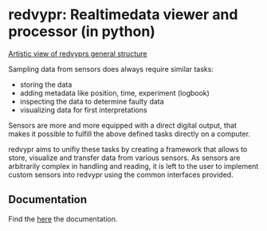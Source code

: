 redvypr: Realtimedata viewer and processor (in python)
======================================================

[Artistic view of redvyprs general structure](doc/source/figures/redvypr_overview_merged_v01_small.png)


Sampling data from sensors does always require similar tasks:

- storing the data
- adding metadata like position, time, experiment (logbook)
- inspecting the data to determine faulty data
- visualizing data for first interpretations

Sensors are more and more equipped with a direct digital output, that
makes it possible to fulfill the above defined tasks directly on a
computer.

redvypr aims to unifiy these tasks by creating a framework that allows
to store, visualize and transfer data from various sensors. As sensors
are arbitrarily complex in handling and reading, it is left to the user
to implement custom sensors into redvypr using the common interfaces
provided.

Documentation
-------------
Find the [here](https://redvypr.readthedocs.io) the documentation.


